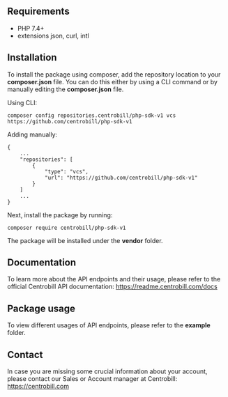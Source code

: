 ## Requirements
- PHP 7.4+
- extensions json, curl, intl

## Installation

To install the package using composer, add the repository location to your **composer.json** file. You can do this either by using a CLI command or by manually editing the **composer.json** file.

Using CLI:

    composer config repositories.centrobill/php-sdk-v1 vcs https://github.com/centrobill/php-sdk-v1

Adding manually:

    {
        ...
        "repositories": [
            {
                "type": "vcs",
                "url": "https://github.com/centrobill/php-sdk-v1"
            }
        ]
        ...
    }

Next, install the package by running:

    composer require centrobill/php-sdk-v1

The package will be installed under the **vendor** folder.

## Documentation
To learn more about the API endpoints and their usage, please refer to the official Centrobill API documentation:
https://readme.centrobill.com/docs

## Package usage

To view different usages of API endpoints, please refer to the **example** folder.

## Contact
In case you are missing some crucial information about your account, please contact our Sales or Account manager at Centrobill:
https://centrobill.com
